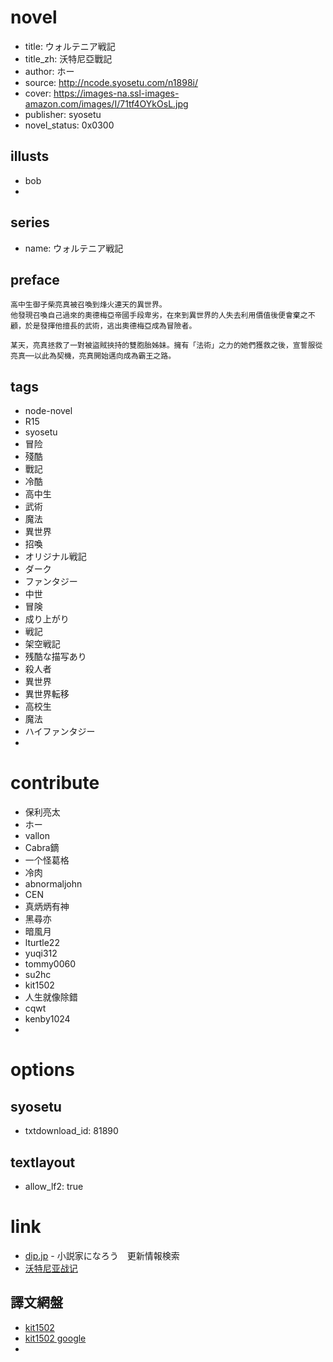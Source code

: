 # novel

- title: ウォルテニア戦記
- title_zh: 沃特尼亞戰記
- author: ホー
- source: http://ncode.syosetu.com/n1898i/
- cover: https://images-na.ssl-images-amazon.com/images/I/71tf4OYkOsL.jpg
- publisher: syosetu
- novel_status: 0x0300

## illusts

- bob
- 

## series

- name: ウォルテニア戦記

## preface

```
高中生御子柴亮真被召喚到烽火連天的異世界。
他發現召喚自己過來的奧德梅亞帝國手段卑劣，在來到異世界的人失去利用價值後便會棄之不顧，於是發揮他擅長的武術，逃出奧德梅亞成為冒險者。

某天，亮真拯救了一對被盜賊挾持的雙胞胎姊妹。擁有「法術」之力的她們獲救之後，宣誓服從亮真──以此為契機，亮真開始邁向成為霸王之路。
```

## tags

- node-novel
- R15
- syosetu
- 冒险
- 殘酷
- 戰記
- 冷酷
- 高中生
- 武術
- 魔法
- 異世界
- 招喚
- オリジナル戦記
- ダーク
- ファンタジー
- 中世
- 冒険
- 成り上がり
- 戦記
- 架空戦記
- 残酷な描写あり
- 殺人者
- 異世界
- 異世界転移
- 高校生
- 魔法
- ハイファンタジー
- 

# contribute

- 保利亮太
- ホー
- vallon
- Cabra鏑
- 一个怪葛格
- 冷肉
- abnormaljohn
- CEN
- 真炳炳有神
- 黑尋亦
- 暗風月
- lturtle22
- yuqi312
- tommy0060
- su2hc
- kit1502
- 人生就像除錯
- cqwt
- kenby1024
- 

# options

## syosetu

- txtdownload_id: 81890

## textlayout

- allow_lf2: true

# link

- [dip.jp](https://narou.dip.jp/search.php?text=n1898i&novel=all&genre=all&new_genre=all&length=0&down=0&up=100) - 小説家になろう　更新情報検索
- [沃特尼亚战记](https://tieba.baidu.com/f?kw=%E6%B2%83%E7%89%B9%E5%B0%BC%E4%BA%9A%E6%88%98%E8%AE%B0&ie=utf-8 "沃特尼亚战记")

## 譯文網盤

* [kit1502](https://pan.baidu.com/s/1Rw0DHkgVAYNdCuYZfuit6A)
* [kit1502 google](https://drive.google.com/drive/folders/1rRQHMrOKhlzlxix-Bdj7mk1oMX3UkHW_)
* 



